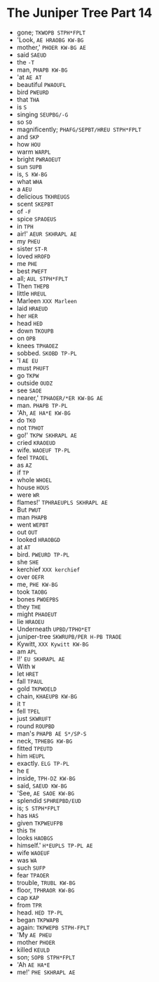 # The Juniper Tree Part 14

* gone; `TKWOPB STPH*FPLT`
* 'Look, `AE HRAOBG KW-BG`
* mother,' `PHOER KW-BG AE`
* said `SAEUD`
* the `-T`
* man, `PHAPB KW-BG`
* 'at `AE AT`
* beautiful `PWAOUFL`
* bird `PWEURD`
* that `THA`
* is `S`
* singing `SEUPBG/-G`
* so `SO`
* magnificently; `PHAFG/SEPBT/HREU STPH*FPLT`
* and `SKP`
* how `HOU`
* warm `WARPL`
* bright `PWRAOEUT`
* sun `SUPB`
* is, `S KW-BG`
* what `WHA`
* a `AEU`
* delicious `TKHREUGS`
* scent `SKEPBT`
* of `-F`
* spice `SPAOEUS`
* in `TPH`
* air!' `AEUR SKHRAPL AE`
* my `PHEU`
* sister `ST-R`
* loved `HROFD`
* me `PHE`
* best `PWEFT`
* all; `AUL STPH*FPLT`
* Then `THEPB`
* little `HREUL`
* Marleen `XXX Marleen`
* laid `HRAEUD`
* her `HER`
* head `HED`
* down `TKOUPB`
* on `OPB`
* knees `TPHAOEZ`
* sobbed. `SKOBD TP-PL`
* 'I `AE EU`
* must `PHUFT`
* go `TKPW`
* outside `OUDZ`
* see `SAOE`
* nearer,' `TPHAOER/*ER KW-BG AE`
* man. `PHAPB TP-PL`
* 'Ah, `AE HA*E KW-BG`
* do `TKO`
* not `TPHOT`
* go!' `TKPW SKHRAPL AE`
* cried `KRAOEUD`
* wife. `WAOEUF TP-PL`
* feel `TPAOEL`
* as `AZ`
* if `TP`
* whole `WHOEL`
* house `HOUS`
* were `WR`
* flames!' `TPHRAEUPLS SKHRAPL AE`
* But `PWUT`
* man `PHAPB`
* went `WEPBT`
* out `OUT`
* looked `HRAOBGD`
* at `AT`
* bird. `PWEURD TP-PL`
* she `SHE`
* kerchief `XXX kerchief`
* over `OEFR`
* me, `PHE KW-BG`
* took `TAOBG`
* bones `PWOEPBS`
* they `THE`
* might `PHAOEUT`
* lie `HRAOEU`
* Underneath `UPBD/TPHO*ET`
* juniper-tree `SKWRUPB/PER H-PB TRAOE`
* Kywitt, `XXX Kywitt KW-BG`
* am `APL`
* I!' `EU SKHRAPL AE`
* With `W`
* let `HRET`
* fall `TPAUL`
* gold `TKPWOELD`
* chain, `KHAEUPB KW-BG`
* it `T`
* fell `TPEL`
* just `SKWRUFT`
* round `ROUPBD`
* man's `PHAPB AE S*/SP-S`
* neck, `TPHEBG KW-BG`
* fitted `TPEUTD`
* him `HEUPL`
* exactly. `ELG TP-PL`
* he `E`
* inside, `TPH-DZ KW-BG`
* said, `SAEUD KW-BG`
* 'See, `AE SAOE KW-BG`
* splendid `SPHREPBD/EUD`
* is; `S STPH*FPLT`
* has `HAS`
* given `TKPWEUFPB`
* this `TH`
* looks `HAOBGS`
* himself.' `H*EUPLS TP-PL AE`
* wife `WAOEUF`
* was `WA`
* such `SUFP`
* fear `TPAOER`
* trouble, `TRUBL KW-BG`
* floor, `TPHRAOR KW-BG`
* cap `KAP`
* from `TPR`
* head. `HED TP-PL`
* began `TKPWAPB`
* again: `TKPWEPB STPH-FPLT`
* 'My `AE PHEU`
* mother `PHOER`
* killed `KEULD`
* son; `SOPB STPH*FPLT`
* 'Ah `AE HA*E`
* me!' `PHE SKHRAPL AE`
